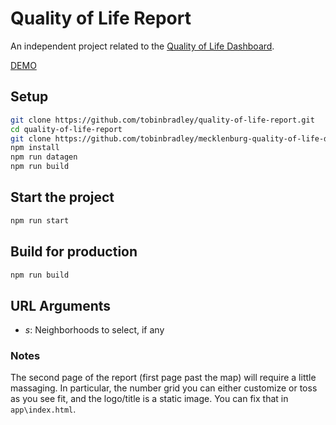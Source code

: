 # Quality of Life Report

An independent project related to the [Quality of Life Dashboard](https://github.com/tobinbradley/Mecklenburg-County-Quality-of-Life-Dashboard).

[DEMO](http://mcmap.org/qol-report/?s=2,10)

## Setup

``` bash
git clone https://github.com/tobinbradley/quality-of-life-report.git
cd quality-of-life-report
git clone https://github.com/tobinbradley/mecklenburg-quality-of-life-data data
npm install
npm run datagen
npm run build
```

## Start the project

``` bash
npm run start
```

## Build for production

``` bash
npm run build
```

## URL Arguments

*   *s*: Neighborhoods to select, if any

### Notes

The second page of the report (first page past the map) will require a little massaging. In particular, the number grid you can either customize or toss as you see fit, and the logo/title is a static image. You can fix that in `app\index.html`.
